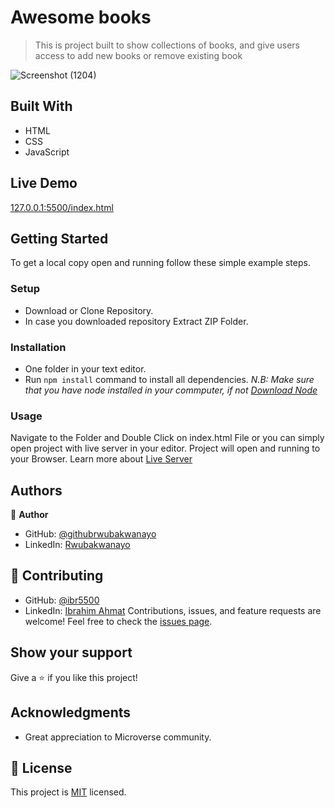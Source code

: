 # Awesome books
> This is project built to show collections of books, and give users access to add new books or remove existing book
>

![Screenshot (1204)](https://user-images.githubusercontent.com/68381641/163876616-8711a01f-35f6-43ff-aa91-220c21e4980b.png)

## Built With
- HTML
- CSS
- JavaScript
## Live Demo
[127.0.0.1:5500/index.html](http://127.0.0.1:5500/index.html)
## Getting Started
To get a local copy open and running follow these simple example steps.
### Setup
- Download or Clone Repository.
- In case you downloaded repository Extract ZIP Folder.
### Installation
- One folder in your text editor.
- Run `npm install` command to install all dependencies.
*N.B: Make sure that you have node installed in your commputer, if not [Download Node](https://nodejs.org/en/)*
### Usage
Navigate to the Folder and Double Click on index.html File or you can simply open project with live server in your editor.
Project will open and running to your Browser.
Learn more about [Live Server](https://marketplace.visualstudio.com/items?itemName=ritwickdey.LiveServer#:~:text=Shortcuts%20to%20Start%2FStop%20Server&text=Open%20a%20HTML%20file%20and,on%20Open%20with%20Live%20Server%20.&text=Open%20the%20Command%20Pallete%20by,Server%20to%20stop%20a%20server)
## Authors
:bust_in_silhouette: **Author**
- GitHub: [@githubrwubakwanayo](https://github.com/RWUBAKWANAYO)
- LinkedIn: [Rwubakwanayo](https://www.linkedin.com/in/rwubakwanayo-olivier)
## :handshake: Contributing
- GitHub: [@ibr5500](https://github.com/ibr5500)
- LinkedIn: [Ibrahim Ahmat](https://www.linkedin.com/in/ibrahim-ahmat-b5513b1a6/)
Contributions, issues, and feature requests are welcome!
Feel free to check the [issues page](../../issues/).
## Show your support
Give a :star:️ if you like this project!
## Acknowledgments
-   Great appreciation to Microverse community.
## :memo: License
This project is [MIT](./MIT.md) licensed.
